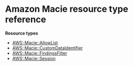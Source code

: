 # Amazon Macie resource type reference<a name="AWS_Macie"></a>

**Resource types**
+ [AWS::Macie::AllowList](aws-resource-macie-allowlist.md)
+ [AWS::Macie::CustomDataIdentifier](aws-resource-macie-customdataidentifier.md)
+ [AWS::Macie::FindingsFilter](aws-resource-macie-findingsfilter.md)
+ [AWS::Macie::Session](aws-resource-macie-session.md)
